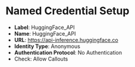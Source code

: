 # Named Credential Setup

- **Label**: HuggingFace_API  
- **Name**: HuggingFace_API  
- **URL**: https://api-inference.huggingface.co  
- **Identity Type**: Anonymous  
- **Authentication Protocol**: No Authentication  
- Check: Allow Callouts